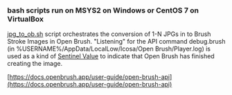 ### bash scripts run on MSYS2 on Windows or CentOS 7 on VirtualBox

[jpg_to_ob.sh](jpg_to_ob.sh) script orchestrates the conversion of 1-N JPGs in to Brush Stroke Images in Open Brush. "Listening" for the API command debug.brush (in %USERNAME%/AppData/LocalLow/Icosa/Open Brush/Player.log) is used as a kind of [Sentinel Value](https://en.wikipedia.org/wiki/Sentinel_value) to indicate that Open Brush has finished creating the image.

[https://docs.openbrush.app/user-guide/open-brush-api](https://docs.openbrush.app/user-guide/open-brush-api)






